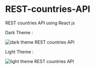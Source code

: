 # REST-countries-API
REST countries API using React js

Dark Theme : 

![dark theme REST countries API](https://user-images.githubusercontent.com/106027748/170841807-dcb5669e-a734-491a-afca-4438145d85ea.png)


Light Theme :

![light theme REST countries API](https://user-images.githubusercontent.com/106027748/170841824-cf2b9112-8f01-4a6d-92ea-52a5c26ee5ad.png)
